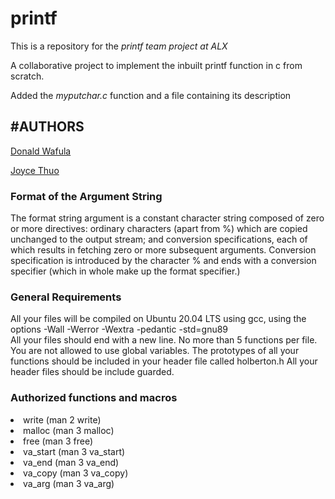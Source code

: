 # printf
This is a repository for the _printf team project at ALX_

A collaborative project to implement the inbuilt printf function in c from scratch.

Added the _myputchar.c_ function and a file containing its description

<h2>#AUTHORS</h2>
<a href="https://github.com/Donwafula">Donald Wafula</a>

<a href="https://github.com/Sherows">Joyce Thuo</a>


<h3>Format of the Argument String</h3>
The format string argument is a constant character string composed of zero or more directives: ordinary characters (apart from %) which are copied unchanged to the output stream; and conversion specifications, each of which results in fetching zero or more subsequent arguments.
Conversion specification is introduced by the character % and ends with a conversion specifier (which in whole make up the format specifier.)
<h3>General Requirements</h3>
All your files will be compiled on Ubuntu 20.04 LTS using gcc, using the options -Wall -Werror -Wextra -pedantic -std=gnu89
<br>All your files should end with a new line.
No more than 5 functions per file.
You are not allowed to use global variables.
The prototypes of all your functions should be included in your header file called holberton.h
All your header files should be include guarded.
<h3>Authorized functions and macros</h3>
<li>write (man 2 write)
<li>malloc (man 3 malloc)
<li>free (man 3 free)
<li>va_start (man 3 va_start)
<li>va_end (man 3 va_end)
<li>va_copy (man 3 va_copy)
<li>va_arg (man 3 va_arg)</li>

